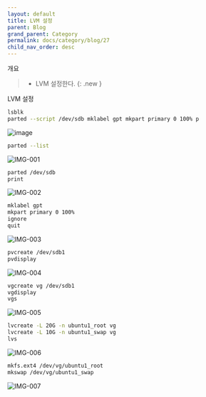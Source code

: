 ```yaml
---
layout: default
title: LVM 설정
parent: Blog
grand_parent: Category
permalink: docs/category/blog/27
child_nav_order: desc
---
```


개요

> - LVM 설정한다.
{: .new }

LVM 설정

```bash
lsblk
parted --script /dev/sdb mklabel gpt mkpart primary 0 100% p
```

![image](https://user-images.githubusercontent.com/36792594/192085816-5958c6fa-7fbf-4e6c-97e0-9e0dce490484.png)

```bash
parted --list
```

![IMG-001](https://user-images.githubusercontent.com/36792594/183372804-3960c46f-b885-4981-89d1-84e7355e1940.png)

```bash
parted /dev/sdb
print
```

![IMG-002](https://user-images.githubusercontent.com/36792594/183372813-409e6e35-3575-4631-9cac-7c6455d6f3d9.png)

```bash
mklabel gpt
mkpart primary 0 100%
ignore
quit
```

![IMG-003](https://user-images.githubusercontent.com/36792594/183372815-541d5c7c-62d9-4b0f-b775-85ccff8dae17.png)

```bash
pvcreate /dev/sdb1
pvdisplay
```

![IMG-004](https://user-images.githubusercontent.com/36792594/183379107-c523af84-c9fa-4b92-80a6-84ee94e141fc.png)

```bash
vgcreate vg /dev/sdb1
vgdisplay
vgs
```

![IMG-005](https://user-images.githubusercontent.com/36792594/183378612-96f855ad-d7c7-4968-af9d-1f39fb0e39ab.png)

```bash
lvcreate -L 20G -n ubuntu1_root vg
lvcreate -L 10G -n ubuntu1_swap vg
lvs
```

![IMG-006](https://user-images.githubusercontent.com/36792594/183378600-bea3b6bb-1fb6-4a50-8462-a5d65f9f4b96.png)

```bash
mkfs.ext4 /dev/vg/ubuntu1_root
mkswap /dev/vg/ubuntu1_swap
```

![IMG-007](https://user-images.githubusercontent.com/36792594/183374197-c2e8a622-de67-4a6b-9e1c-ed34b1690145.png)